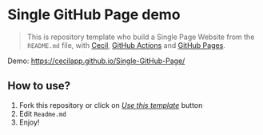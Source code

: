 # Single GitHub Page demo

> This is repository template who build a Single Page Website from the `README.md` file, with [Cecil](https://cecil.app), [GitHub Actions](https://github.com/features/actions) and [GitHub Pages](https://pages.github.com/).  

Demo: https://cecilapp.github.io/Single-GitHub-Page/

## How to use?

1. Fork this repository or click on [_Use this template_](https://github.com/Cecilapp/Single-GitHub-Page/generate) button
2. Edit `Readme.md`
3. Enjoy!
